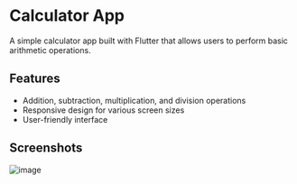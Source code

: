 # Calculator App

A simple calculator app built with Flutter that allows users to perform basic arithmetic operations.

## Features
- Addition, subtraction, multiplication, and division operations
- Responsive design for various screen sizes
- User-friendly interface
## Screenshots
![image](https://github.com/yasinpalash/sum_app_project/assets/145049322/6a4386e7-f457-4e0c-8230-d3d9c0869350)



